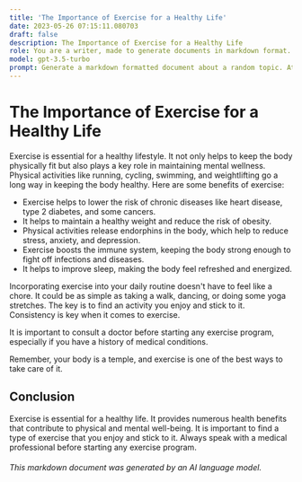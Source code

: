```yaml
---
title: 'The Importance of Exercise for a Healthy Life'
date: 2023-05-26 07:15:11.080703
draft: false
description: The Importance of Exercise for a Healthy Life
role: You are a writer, made to generate documents in markdown format. It is very important that all of the documents you generate are in valid markdown format.
model: gpt-3.5-turbo
prompt: Generate a markdown formatted document about a random topic. At the bottom, include a disclaimer explaining that the document was generated by you. The first line of the document should be the title. Make sure that the entire document is in proper markdown format, using a mix of various tags to make the document visually appealing.
---
```


# The Importance of Exercise for a Healthy Life

Exercise is essential for a healthy lifestyle. It not only helps to keep the body physically fit but also plays a key role in maintaining mental wellness. Physical activities like running, cycling, swimming, and weightlifting go a long way in keeping the body healthy. Here are some benefits of exercise:

- Exercise helps to lower the risk of chronic diseases like heart disease, type 2 diabetes, and some cancers.
- It helps to maintain a healthy weight and reduce the risk of obesity.
- Physical activities release endorphins in the body, which help to reduce stress, anxiety, and depression.
- Exercise boosts the immune system, keeping the body strong enough to fight off infections and diseases.
- It helps to improve sleep, making the body feel refreshed and energized.

Incorporating exercise into your daily routine doesn't have to feel like a chore. It could be as simple as taking a walk, dancing, or doing some yoga stretches. The key is to find an activity you enjoy and stick to it. Consistency is key when it comes to exercise.

It is important to consult a doctor before starting any exercise program, especially if you have a history of medical conditions.

Remember, your body is a temple, and exercise is one of the best ways to take care of it.

## Conclusion
Exercise is essential for a healthy life. It provides numerous health benefits that contribute to physical and mental well-being. It is important to find a type of exercise that you enjoy and stick to it. Always speak with a medical professional before starting any exercise program.

###### *This markdown document was generated by an AI language model.*